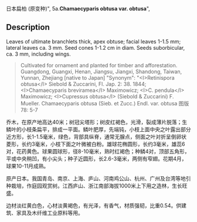 日本扁柏 (原变种)",
5a.**Chamaecyparis obtusa var. obtusa**",

## Description
Leaves of ultimate branchlets thick, apex obtuse; facial leaves 1-1.5 mm; lateral leaves ca. 3 mm. Seed cones 1-1.2 cm in diam. Seeds suborbicular, ca. 3 mm, including wings.

> Cultivated for ornament and planted for timber and afforestation. Guangdong, Guangxi, Henan, Jiangsu, Jiangxi, Shandong, Taiwan, Yunnan, Zhejiang [native to Japan]
  "Synonym": "&lt;I&gt;Retinispora obtusa&lt;/I&gt; Siebold &amp; Zuccarini, Fl. Jap. 2: 38. 1844; &lt;I&gt;Chamaecyparis breviramea&lt;/I&gt; Maximowicz; &lt;I&gt;C. pendula&lt;/I&gt; Maximowicz; &lt;I&gt;Cupressus obtusa&lt;/I&gt; (Siebold &amp; Zuccarini) F. Mueller.
Chamaecyparis obtusa (Sieb. et Zucc.) Endl. var. obtusa  图版78: 5-7

乔木，在原产地高达40米；树冠尖塔形；树皮红褐色，光滑，裂成薄片脱落；生鳞叶的小枝条扁平，排成一平面。鳞叶肥厚，先端钝，小枝上面中央之叶露出部分近方形，长1-1.5毫米，绿色，背部具纵脊，通常无腺点，侧面之叶对折呈倒卵状菱形，长约3毫米，小枝下面之叶微被白粉。雄球花椭圆形，长约3毫米，雄蕊6对，花药黄色。球果圆球形，径8-10毫米，熟时红褐色；种鳞4对，顶部五角形，平或中央稍凹，有小尖头；种子近圆形，长2.6-3毫米，两侧有窄翅。花期4月，球果10-11月成熟。

原产日本。我国青岛、南京、上海、庐山、河南鸡公山、杭州、广州及台湾等地引种栽培，作庭园观赏树。江西庐山、浙江南部海拔1000米上下用之造林，生长旺盛。

边材淡红黄白色，心材淡黄褐色，有光泽，有香气，材质强韧，比重0.54。供建筑、家具及木纤维工业原料等用。
